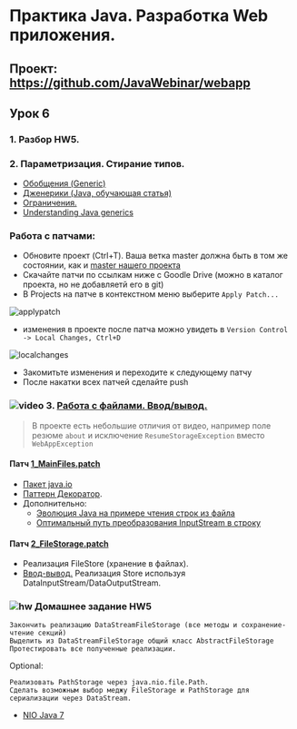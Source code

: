 Практика Java. Разработка Web приложения.
===============================

## Проект: https://github.com/JavaWebinar/webapp

## Урок 6

### 1. Разбор HW5.

### 2. Параметризация. Стирание типов.
- <a href="http://developer.alexanderklimov.ru/android/java/generic.php">Обобщения (Generic)</a>
- <a href="http://www.quizful.net/post/java-generics-tutorial">Дженерики (Java, обучающая статья)</a>
- <a href="http://docs.oracle.com/javase/tutorial/java/generics/restrictions.html">Ограничения.</a>
- <a href="http://stackoverflow.com/questions/4073359/understanding-java-generics-type-parameter-conventions">Understanding Java generics</a>

### Работа с патчами:
- Обновите проект (Ctrl+T). Ваша ветка master должна быть в том же состоянии, как и <a href="https://github.com/JavaWebinar/webapp/commits/master">master нашего проекта</a>
- Скачайте патчи по ссылкам ниже с Goodle Drive (можно в каталог проекта, но не добавляетй его в git)
- В Projects на патче в контекстном меню выберите `Apply Patch...`

![applypatch](https://cloud.githubusercontent.com/assets/13649199/14580016/415982d4-03c8-11e6-9085-27a8dd9aaa09.png)

- изменения в проекте после патча можно увидеть в `Version Control -> Local Changes, Ctrl+D`

![localchanges](https://cloud.githubusercontent.com/assets/13649199/14580039/643807fc-03c9-11e6-83da-e29c98fdfc20.png)

- Закомитьте изменения и переходите к следующему патчу
- После накатки всех патчей сделайте push

### ![video](https://cloud.githubusercontent.com/assets/13649199/13672715/06dbc6ce-e6e7-11e5-81a9-04fbddb9e488.png) 3. <a href="https://drive.google.com/open?id=0B9Ye2auQ_NsFbVFyc1N1OXZKSFE">Работа с файлами. Ввод/вывод.</a>
> В проекте есть небольшие отличия от видео, например поле резюме `about` и исключение `ResumeStorageException` вместо `WebAppException`

#### Патч <a href="https://drive.google.com/open?id=0B9Ye2auQ_NsFcV9kdFlqY0N2Q0E">1_MainFiles.patch</a>
- <a href="http://www.intuit.ru/studies/courses/16/16/lecture/27133">Пакет java.io</a>
- <a href="http://ru.wikipedia.org/wiki/Декоратор_(шаблон_проектирования)">Паттерн Декоратор</a>.
- Дополнительно:
   - <a href="https://habrahabr.ru/post/269667/">Эволюция Java на примере чтения строк из файла</a>
   - <a href="https://habrahabr.ru/company/luxoft/blog/278233/">Оптимальный путь преобразования InputStream в строку</a>

#### Патч <a href="https://drive.google.com/open?id=0B9Ye2auQ_NsFekZOb0hyaUgwVDQ">2_FileStorage.patch</a>

- Реализация FileStore (хранение в файлах).
- <a href="http://www.intuit.ru/studies/courses/16/16/lecture/27133?page=4">Ввод-вывод.</a> Реализация Store используя DataInputStream/DataOutputStream.

### ![hw](https://cloud.githubusercontent.com/assets/13649199/13672719/09593080-e6e7-11e5-81d1-5cb629c438ca.png) Домашнее задание HW5
    Закончить реализацию DataStreamFileStorage (все методы и сохранение-чтение секций)
    Выделить из DataStreamFileStorage общий класс AbstractFileStorage
    Протестировать все полученные реализации.

Optional:

    Реализовать PathStorage через java.nio.file.Path.
    Сделать возможным выбор меджу FileStorage и PathStorage для сериализации через DataStream.

  - <a href="http://www.quizful.net/post/java-nio-tutorial">NIO Java 7</a>